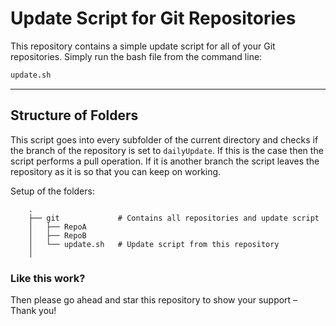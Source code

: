 # Update Script for Git Repositories
This repository contains a simple update script for all of your Git repositories. Simply run the bash file from the command line:
```cmd
update.sh
```

---

## Structure of Folders
This script goes into every subfolder of the current directory and checks if the branch of the repository is set to ```dailyUpdate```. If this is the case then the script performs a pull operation. If it is another branch the script leaves the repository as it is so that you can keep on working.

Setup of the folders:
```
    .
    ├── git             # Contains all repositories and update script
    │   ├── RepoA
    │   ├── RepoB
    │   └── update.sh   # Update script from this repository
    │
```

### Like this work?
Then please go ahead and star this repository to show your support – Thank you!
